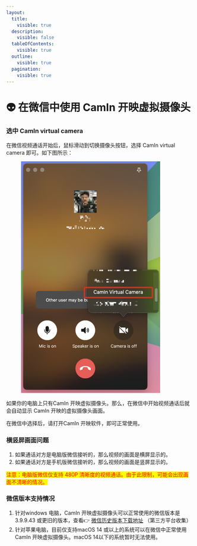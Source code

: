 ```yaml
---
layout:
  title:
    visible: true
  description:
    visible: false
  tableOfContents:
    visible: true
  outline:
    visible: true
  pagination:
    visible: true
---
```


# 👽 在微信中使用 CamIn 开映虚拟摄像头

### 选中 CamIn virtual camera

在微信视频通话开始后，鼠标滑动到切换摄像头按钮，选择 CamIn virtual camera 即可。如下图所示：

<figure><img src="../../.gitbook/assets/image (24).png" alt="wechatcall" width="375"><figcaption></figcaption></figure>

如果你的电脑上只有CamIn 开映虚拟摄像头。那么，在微信中开始视频通话后就会自动显示 CamIn 开映的虚拟摄像头画面。

在微信中选择后，请打开CamIn 开映软件，即可正常使用。

### 横竖屏画面问题

1. 如果通话对方是电脑版微信接听的，那么视频的画面是横屏显示的。
2. 如果通话对方是手机版微信接听的，那么视频的画面是竖屏显示的。

<mark style="color:red;">注意：电脑版微信仅支持 480P 清晰度的视频通话。由于此限制，可能会出现画面不清晰的情况。</mark>

### 微信版本支持情况

1. 针对windows 电脑，CamIn 开映虚拟摄像头可以正常使用的微信版本是 3.9.9.43 或更旧的版本，查看👉 [微信历史版本下载地址](https://gitee.com/QQ927919732/wechat-version-history#wechat-version-history) （第三方平台收集）
2. 针对苹果电脑，目前仅支持macOS 14 或以上的系统可以在微信中正常使用 CamIn 开映虚拟摄像头。macOS 14以下的系统暂时无法使用。

